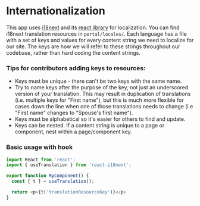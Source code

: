 # Internationalization

This app uses [i18next](https://i18next.com/) and its [react library](https://react.i18next.com/) for localization. You can find i18next translation resources in `portal/locales/`. Each language has a file with a set of keys and values for every content string we need to localize for our site. The keys are how we will refer to these strings throughout our codebase, rather than hard coding the content strings.


### Tips for contributors adding keys to resources:
- Keys must be unique - there can't be two keys with the same name.
- Try to name keys after the purpose of the key, not just an underscored version of your translation. This may result in duplication of translations (i.e. multiple keys for "First name"), but this is much more flexible for cases down the line when one of those translations needs to change (i.e "First name" changes to "Spouse's first name").
- Keys must be alphabetical so it's easier for others to find and update.
- Keys can be nested. If a content string is unique to a page or component, nest within a page/component key.


### Basic usage with hook

```javascript
import React from 'react';
import { useTranslation } from 'react-i18next';

export function MyComponent() {
  const { t } = useTranslation();

  return <p>{t('translationResourceKey')}</p>
}
```
